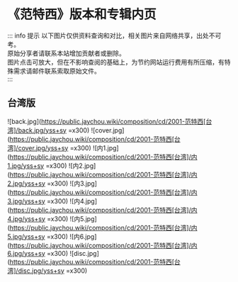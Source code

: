 # 《范特西》版本和专辑内页

::: info 提示
以下图片仅供资料查询和对比，相关图片来自网络共享，出处不可考。<br>
原始分享者请联系本站增加贡献者或删除。<br>
图片点击可放大，但在不影响查阅的基础上，为节约网站运行费用有所压缩，有特殊需求请邮件联系索取原始文件。<br>
:::

## 台湾版
![back.jpg](https://public.jaychou.wiki/composition/cd/2001-范特西[台湾]/back.jpg/yss+sy =x300)
![cover.jpg](https://public.jaychou.wiki/composition/cd/2001-范特西[台湾]/cover.jpg/yss+sy =x300)
![内1.jpg](https://public.jaychou.wiki/composition/cd/2001-范特西[台湾]/内1.jpg/yss+sy =x300)
![内2.jpg](https://public.jaychou.wiki/composition/cd/2001-范特西[台湾]/内2.jpg/yss+sy =x300)
![内3.jpg](https://public.jaychou.wiki/composition/cd/2001-范特西[台湾]/内3.jpg/yss+sy =x300)
![内4.jpg](https://public.jaychou.wiki/composition/cd/2001-范特西[台湾]/内4.jpg/yss+sy =x300)
![内5.jpg](https://public.jaychou.wiki/composition/cd/2001-范特西[台湾]/内5.jpg/yss+sy =x300)
![内6.jpg](https://public.jaychou.wiki/composition/cd/2001-范特西[台湾]/内6.jpg/yss+sy =x300)
![disc.jpg](https://public.jaychou.wiki/composition/cd/2001-范特西[台湾]/disc.jpg/yss+sy =x300)